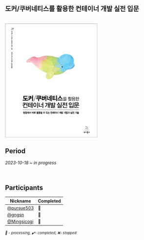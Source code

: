 ## 도커/쿠버네티스를 활용한 컨테이너 개발 실전 입문

<br/>

<img src="./image/docker-k8s.jpeg" alt="docker-k8s" width="60%" />

<br/>

## Period

_2023-10-18 ~ in progress_

<br/>

## Participants

| Nickname                                                                      | Completed | 
|-------------------------------------------------------------------------------|-----------|
| [@pursue503](https://github.com/2mz1/theory/tree/main/unit-testing/pursue503) | 📖        |
| [@gngsn](https://github.com/2mz1/theory/tree/main/unit-testing/gngsn)              | 📖        |
| [@Mingsicogi](https://github.com/2mz1/theory/tree/main/unit-testing/bbangdi.ming)  | 📖        |

<small><i>📖 - processing, ✔️- completed, ❌- stopped</i></small>